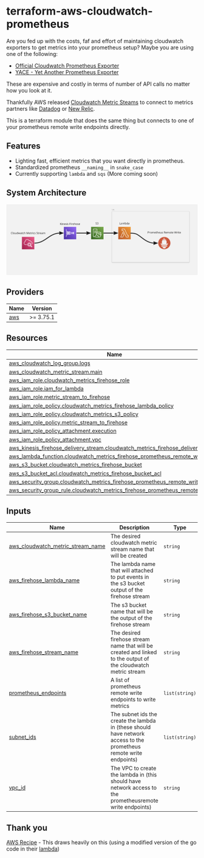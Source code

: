 # terraform-aws-cloudwatch-prometheus

Are you fed up with the costs, faf and effort of maintaining cloudwatch exporters to get metrics into your prometheus setup?
Maybe you are using one of the following:

- [Official Cloudwatch Prometheus Exporter](https://github.com/prometheus/cloudwatch_exporter)
- [YACE - Yet Another Prometheus Exporter](https://github.com/nerdswords/yet-another-cloudwatch-exporter)

These are expensive and costly in terms of number of API calls no matter how you look at it.

Thankfully AWS released [Cloudwatch Metric Steams](https://aws.amazon.com/blogs/aws/cloudwatch-metric-streams-send-aws-metrics-to-partners-and-to-your-apps-in-real-time/) to connect to metrics partners like [Datadog](https://www.datadoghq.com/) or [New Relic](https://newrelic.com/).

This is a terraform module that does the same thing but connects to one of your prometheus remote write endpoints directly.

## Features

- Lighting fast, efficient metrics that you want directly in prometheus.
- Standardized prometheus  `__naming__` in `snake_case`
- Currently supporting `lambda` and `sqs` (More coming soon)

## System Architecture

![System Architecture](./images/system_architecture.png)

<!-- BEGIN_TF_DOCS -->
## Providers

| Name | Version |
|------|---------|
| <a name="provider_aws"></a> [aws](#provider\_aws) | >= 3.75.1 |

## Resources

| Name | Type |
|------|------|
| [aws_cloudwatch_log_group.logs](https://registry.terraform.io/providers/hashicorp/aws/latest/docs/resources/cloudwatch_log_group) | resource |
| [aws_cloudwatch_metric_stream.main](https://registry.terraform.io/providers/hashicorp/aws/latest/docs/resources/cloudwatch_metric_stream) | resource |
| [aws_iam_role.cloudwatch_metrics_firehose_role](https://registry.terraform.io/providers/hashicorp/aws/latest/docs/resources/iam_role) | resource |
| [aws_iam_role.iam_for_lambda](https://registry.terraform.io/providers/hashicorp/aws/latest/docs/resources/iam_role) | resource |
| [aws_iam_role.metric_stream_to_firehose](https://registry.terraform.io/providers/hashicorp/aws/latest/docs/resources/iam_role) | resource |
| [aws_iam_role_policy.cloudwatch_metrics_firehose_lambda_policy](https://registry.terraform.io/providers/hashicorp/aws/latest/docs/resources/iam_role_policy) | resource |
| [aws_iam_role_policy.cloudwatch_metrics_s3_policy](https://registry.terraform.io/providers/hashicorp/aws/latest/docs/resources/iam_role_policy) | resource |
| [aws_iam_role_policy.metric_stream_to_firehose](https://registry.terraform.io/providers/hashicorp/aws/latest/docs/resources/iam_role_policy) | resource |
| [aws_iam_role_policy_attachment.execution](https://registry.terraform.io/providers/hashicorp/aws/latest/docs/resources/iam_role_policy_attachment) | resource |
| [aws_iam_role_policy_attachment.vpc](https://registry.terraform.io/providers/hashicorp/aws/latest/docs/resources/iam_role_policy_attachment) | resource |
| [aws_kinesis_firehose_delivery_stream.cloudwatch_metrics_firehose_delivery_stream](https://registry.terraform.io/providers/hashicorp/aws/latest/docs/resources/kinesis_firehose_delivery_stream) | resource |
| [aws_lambda_function.cloudwatch_metrics_firehose_prometheus_remote_write](https://registry.terraform.io/providers/hashicorp/aws/latest/docs/resources/lambda_function) | resource |
| [aws_s3_bucket.cloudwatch_metrics_firehose_bucket](https://registry.terraform.io/providers/hashicorp/aws/latest/docs/resources/s3_bucket) | resource |
| [aws_s3_bucket_acl.cloudwatch_metrics_firehose_bucket_acl](https://registry.terraform.io/providers/hashicorp/aws/latest/docs/resources/s3_bucket_acl) | resource |
| [aws_security_group.cloudwatch_metrics_firehose_prometheus_remote_write](https://registry.terraform.io/providers/hashicorp/aws/latest/docs/resources/security_group) | resource |
| [aws_security_group_rule.cloudwatch_metrics_firehose_prometheus_remote_write](https://registry.terraform.io/providers/hashicorp/aws/latest/docs/resources/security_group_rule) | resource |

## Inputs

| Name | Description | Type | Default | Required |
|------|-------------|------|---------|:--------:|
| <a name="input_aws_cloudwatch_metric_stream_name"></a> [aws\_cloudwatch\_metric\_stream\_name](#input\_aws\_cloudwatch\_metric\_stream\_name) | The desired cloudwatch metric stream name that will be created | `string` | n/a | yes |
| <a name="input_aws_firehose_lambda_name"></a> [aws\_firehose\_lambda\_name](#input\_aws\_firehose\_lambda\_name) | The lambda name that will attached to put events in the s3 bucket output of the firehose stream | `string` | n/a | yes |
| <a name="input_aws_firehose_s3_bucket_name"></a> [aws\_firehose\_s3\_bucket\_name](#input\_aws\_firehose\_s3\_bucket\_name) | The s3 bucket name that will be the output of the firehose stream | `string` | n/a | yes |
| <a name="input_aws_firehose_stream_name"></a> [aws\_firehose\_stream\_name](#input\_aws\_firehose\_stream\_name) | The desired firehose stream name that will be created and linked to the output of the cloudwatch metric stream | `string` | n/a | yes |
| <a name="input_prometheus_endpoints"></a> [prometheus\_endpoints](#input\_prometheus\_endpoints) | A list of prometheus remote write endpoints to write metrics | `list(string)` | n/a | yes |
| <a name="input_subnet_ids"></a> [subnet\_ids](#input\_subnet\_ids) | The subnet ids the create the lambda in (these should have network access to the prometheus remote write endpoints) | `list(string)` | n/a | yes |
| <a name="input_vpc_id"></a> [vpc\_id](#input\_vpc\_id) | The VPC to create the lambda in (this should have network access to the prometheusremote write endpoints) | `string` | n/a | yes |
<!-- END_TF_DOCS -->

## Thank you
[AWS Recipe](https://aws-observability.github.io/aws-o11y-recipes/recipes/lambda-cw-metrics-go-amp/) - This draws heavily on this (using a modified version of the go code in their [lambda](https://github.com/aws-observability/aws-o11y-recipes/tree/main/sandbox/CWMetricStreamExporter/lambda))
